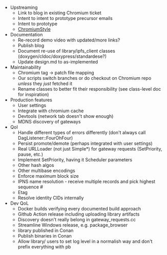 * Upstreaming
  - Link to blog in existing Chromium ticket
  - Intent to intent to prototype precursor emails
  - Intent to prototype
  - [ChromiumStyle](https://chromium.googlesource.com/chromium/src/+/main/styleguide/c++/c++.md)
* Documentation
  - Re-record demo video with updated/more links?
  - Publish blog
  - Document re-use of library/ipfs_client classes (doxygen/cldoc/doxypress/standardese?)
  - Update design.md to as-implemented
* Maintainability
  - Chromium tag -> patch file mapping
  - Our scripts switch branches or do checkout on Chromium repo _unless_ they _just_ fetched it
  - Rename classes to better fit their responsibility (see class-level doc for inspiration)
* Production features
  - User settings
  - Integrate with chromium cache
  - Devtools (network tab doesn't show enough)
  - MDNS discovery of gateways
* QoI
  - Handle different types of errors differently (don't always call DagListener::FourOhFour)
  - Persist promote/demote (perhaps integrated with user settings)
  - Real URLLoader (not just Simple*) for gateway requests (SetPriority, pause, etc.)
  - Implement SetPriority, having it Scheduler parameters
  - Other hash algos
  - Other multibase encodings
  - Enforce maximum block size
  - IPNS name resolution - receive multiple records and pick highest sequence #
  - Etag
  - Resolve identity CIDs internally
* Dev QoL
  - Docker builds verifying every documented build approach
  - Github Action release including uploading library artifacts
  - Discovery doesn't really belong in gateway_requests.cc
  - Streamline Windows release, e.g. package_browser 
  - library published in Conan
  - Publish binaries in Conan
  - Allow library/ users to set log level in a normalish way and don't prefix everything with pb


